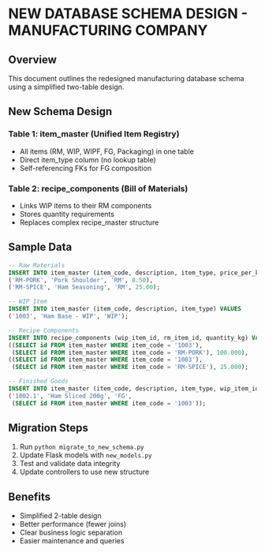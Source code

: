 # NEW DATABASE SCHEMA DESIGN - MANUFACTURING COMPANY

## Overview
This document outlines the redesigned manufacturing database schema using a simplified two-table design.

## New Schema Design

### Table 1: item_master (Unified Item Registry)
- All items (RM, WIP, WIPF, FG, Packaging) in one table
- Direct item_type column (no lookup table)
- Self-referencing FKs for FG composition

### Table 2: recipe_components (Bill of Materials)  
- Links WIP items to their RM components
- Stores quantity requirements
- Replaces complex recipe_master structure

## Sample Data
```sql
-- Raw Materials
INSERT INTO item_master (item_code, description, item_type, price_per_kg) VALUES
('RM-PORK', 'Pork Shoulder', 'RM', 8.50),
('RM-SPICE', 'Ham Seasoning', 'RM', 25.00);

-- WIP Item  
INSERT INTO item_master (item_code, description, item_type) VALUES
('1003', 'Ham Base - WIP', 'WIP');

-- Recipe Components
INSERT INTO recipe_components (wip_item_id, rm_item_id, quantity_kg) VALUES
((SELECT id FROM item_master WHERE item_code = '1003'),
 (SELECT id FROM item_master WHERE item_code = 'RM-PORK'), 100.000),
((SELECT id FROM item_master WHERE item_code = '1003'),
 (SELECT id FROM item_master WHERE item_code = 'RM-SPICE'), 25.000);

-- Finished Goods
INSERT INTO item_master (item_code, description, item_type, wip_item_id) VALUES
('1002.1', 'Ham Sliced 200g', 'FG', 
 (SELECT id FROM item_master WHERE item_code = '1003'));
```

## Migration Steps
1. Run `python migrate_to_new_schema.py`
2. Update Flask models with `new_models.py`
3. Test and validate data integrity
4. Update controllers to use new structure

## Benefits
- Simplified 2-table design
- Better performance (fewer joins)
- Clear business logic separation
- Easier maintenance and queries 